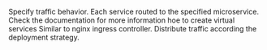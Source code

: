 Specify traffic behavior.
Each service routed to the specified microservice.
Check the documentation for more information hoe to create virtual services
Similar to nginx ingress controller.
Distribute traffic according the deployment strategy.